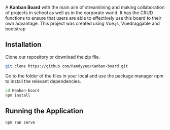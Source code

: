 A **Kanban Board** with the main aim of streamlining and making collaboration of projects in school as well as in the corporate world. It has the CRUD functions to ensure that users are able to effectively use this board to their own advantage. This project was created using Vue.js, Vuedraggable and bootstrap


## Installation

Clone our repository or download the zip file.

```bash
git clone https://github.com/Randyyeo/Kanban-board.git
```

Go to the folder of the files in your local and use the package manager npm to install the relevant dependencies.

```bash
cd Kanban-board
npm install 
```

## Running the Application 

```bash
npm run serve
```

